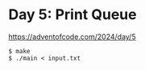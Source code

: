 # Day 5: Print Queue

<https://adventofcode.com/2024/day/5>

```shell
$ make
$ ./main < input.txt
```
